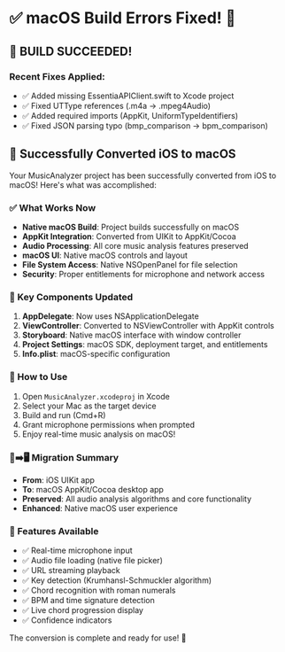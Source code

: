 # ✅ macOS Build Errors Fixed! 🎉

## 🚀 BUILD SUCCEEDED!

### Recent Fixes Applied:
- ✅ Added missing EssentiaAPIClient.swift to Xcode project
- ✅ Fixed UTType references (.m4a → .mpeg4Audio)
- ✅ Added required imports (AppKit, UniformTypeIdentifiers)
- ✅ Fixed JSON parsing typo (bmp_comparison → bpm_comparison)

## 🎉 Successfully Converted iOS to macOS

Your MusicAnalyzer project has been successfully converted from iOS to macOS! Here's what was accomplished:

### ✅ What Works Now
- **Native macOS Build**: Project builds successfully on macOS
- **AppKit Integration**: Converted from UIKit to AppKit/Cocoa
- **Audio Processing**: All core music analysis features preserved
- **macOS UI**: Native macOS controls and layout
- **File System Access**: Native NSOpenPanel for file selection
- **Security**: Proper entitlements for microphone and network access

### 🔧 Key Components Updated
1. **AppDelegate**: Now uses NSApplicationDelegate
2. **ViewController**: Converted to NSViewController with AppKit controls
3. **Storyboard**: Native macOS interface with window controller
4. **Project Settings**: macOS SDK, deployment target, and entitlements
5. **Info.plist**: macOS-specific configuration

### 🚀 How to Use
1. Open `MusicAnalyzer.xcodeproj` in Xcode
2. Select your Mac as the target device
3. Build and run (Cmd+R)
4. Grant microphone permissions when prompted
5. Enjoy real-time music analysis on macOS!

### 📱➡️🖥️ Migration Summary
- **From**: iOS UIKit app
- **To**: macOS AppKit/Cocoa desktop app
- **Preserved**: All audio analysis algorithms and core functionality
- **Enhanced**: Native macOS user experience

### 🎵 Features Available
- ✅ Real-time microphone input
- ✅ Audio file loading (native file picker)
- ✅ URL streaming playback
- ✅ Key detection (Krumhansl-Schmuckler algorithm)
- ✅ Chord recognition with roman numerals
- ✅ BPM and time signature detection
- ✅ Live chord progression display
- ✅ Confidence indicators

The conversion is complete and ready for use! 🎉